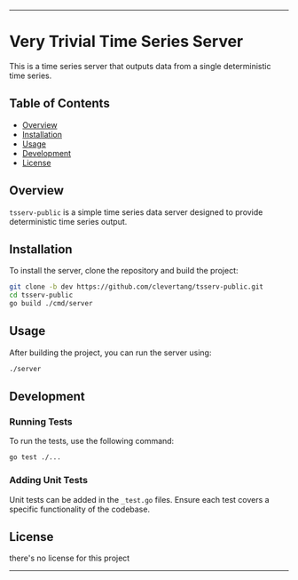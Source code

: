 
---

# Very Trivial Time Series Server

This is a time series server that outputs data from a single deterministic time series.

## Table of Contents
- [Overview](#overview)
- [Installation](#installation)
- [Usage](#usage)
- [Development](#development)
- [License](#license)

## Overview
`tsserv-public` is a simple time series data server designed to provide deterministic time series output.

## Installation
To install the server, clone the repository and build the project:

```sh
git clone -b dev https://github.com/clevertang/tsserv-public.git
cd tsserv-public
go build ./cmd/server
```

## Usage
After building the project, you can run the server using:

```sh
./server
```

## Development
### Running Tests
To run the tests, use the following command:

```sh
go test ./...
```

### Adding Unit Tests
Unit tests can be added in the `_test.go` files. Ensure each test covers a specific functionality of the codebase.


## License
there's no license for this project

---
